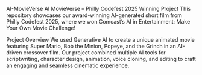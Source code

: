 AI-MovieVerse
AI MovieVerse – Philly Codefest 2025 Winning Project 
This repository showcases our award-winning AI-generated short film from Philly Codefest 2025, where we won Comcast’s AI in Entertainment: Make Your Own Movie Challenge! 

Project Overview
We used Generative AI to create a unique animated movie featuring Super Mario, Bob the Minion, Popeye, and the Grinch in an AI-driven crossover film. Our project combined multiple AI tools for scriptwriting, character design, animation, voice cloning, and editing to craft an engaging and seamless cinematic experience.
